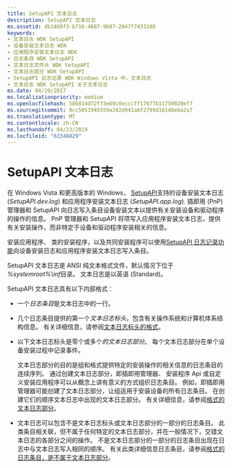 ```yaml
---
title: SetupAPI 文本日志
description: SetupAPI 文本日志
ms.assetid: db2460f3-b716-4687-9b07-2047f74332d8
keywords:
- 文本日志 WDK SetupAPI
- 设备安装文本日志 WDK
- 应用程序安装文本日志 WDK
- 日志条目 WDK SetupAPI
- 文本日志文件头 WDK SetupAPI
- 文本日志部分 WDK SetupAPI
- SetupAPI 日志记录 WDK Windows Vista 中，文本日志
- 文本日志 WDK SetupAPI 关于文本日志
ms.date: 04/20/2017
ms.localizationpriority: medium
ms.openlocfilehash: 586814d72f73e69c0ecccff17677b11750020ef7
ms.sourcegitcommit: 0cc5051945559a242d941a6f2799d161d8eba2a7
ms.translationtype: MT
ms.contentlocale: zh-CN
ms.lasthandoff: 04/23/2019
ms.locfileid: "63348829"
---
```

# <a name="setupapi-text-logs"></a>SetupAPI 文本日志


在 Windows Vista 和更高版本的 Windows， [SetupAPI](setupapi.md)支持的设备安装文本日志 (*SetupAPI.dev.log*) 和应用程序安装文本日志 (*SetupAPI.app.log*). 插即用 (PnP) 管理器和 SetupAPI 向日志写入条目设备安装文本以提供有关安装设备和驱动程序的操作的信息。 PnP 管理器和 SetupAPI 将项写入应用程序安装文本日志，提供有关安装操作，而非特定于设备和驱动程序安装相关的信息。

安装应用程序、 类的安装程序，以及共同安装程序可以使用[SetupAPI 日志记录功能](using-the-setupapi-logging-functions.md)向设备安装日志和应用程序安装文本日志写入条目。

SetupAPI 文本日志是 ANSI 纯文本格式文件，默认情况下位于 *%systemroot%\\inf*目录。 文本日志是以英语 (Standard)。

SetupAPI 文本日志具有以下内部格式：

-   一个*日志条目*是文本日志中的一行。

-   几个日志条目提供的第一个*文本日志标头*，包含有关操作系统和计算机体系结构信息。 有关详细信息，请参阅[文本日志标头的格式](format-of-a-text-log-header.md)。

-   以下文本日志标头是零个或多个*的文本日志部分*。 每个文本日志部分在单个设备安装过程中记录事件。

    文本日志部分的目的是组和格式提供特定的安装操作的相关信息的日志条目的连续序列。 通过创建文本日志部分，即插即用管理器、 安装程序 Api 或自定义安装应用程序可以从概念上讲有意义的方式组织日志条目。 例如，即插即用管理器可能创建了文本日志部分，让组适用于安装设备的所有日志条目。 在创建它们的顺序文本日志中出现的文本日志部分。 有关详细信息，请参阅[格式的文本日志部分](format-of-a-text-log-section.md)。

-   文本日志可以包含不是文本日志标头或文本日志部分的一部分的日志条目。 此类条目相关联，但不属于任何特定的文本日志部分，并在一般情况下，交错文本日志的各部分之间的操作。 不是文本日志部分的一部分的日志条目出现在日志中与文本日志写入相同的顺序。 有关此类详细信息日志条目，请参阅[格式的日志条目，是不属于文本日志部分](format-of-log-entries-that-are-not-part-of-a-text-log-section.md)。

 

 





